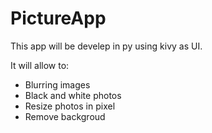 # PictureApp
This app will be develep in py using kivy as UI.

It will allow to:
- Blurring images
- Black and white photos
- Resize photos in pixel
- Remove backgroud
